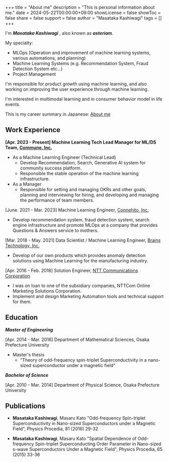 +++
title = "About me"
description = "This is personal information about me."
date = 2024-05-22T00:00:00+09:00
showLicense = false
showToc = false
share = false
support = false
author = "Masataka Kashiwagi"
tags = []
+++

I'm **_Masataka Kashiwagi_** , also known as **_asteriam_**.

My specialty:

- MLOps (Operation and improvement of machine learning systems, various automations, and planning)
- Machine Learning Systems (e.g. Recommendation System, Fraud Detection System etc...)
- Project Management

I'm responsible for product growth using machine learning, and also working on improving the user experience through machine learning.

I'm interested in multimodal learning and in consumer behavior model in life events.

This is my career summary in Japanese: [About me](https://mkashiwagi-about-me.super.site/)

## **Work Experience**

**[Apr. 2023 - Present] Machine Learning Tech Lead Manager for ML/DS Team, [Commune, Inc.](https://commune.co.jp/)**

- As a Machine Learning Engineer (Technical Lead)
  - Develop Recommendation, Search, Generative AI system for community success platform.
  - Responsible the stable operation of the machine learning infrastructure.
- As a Manager
  - Responsible for setting and managing OKRs and other goals, planning and interviewing for hiring, and developing and managing the performance of team members.

[June. 2021 - Mar. 2023] Machine Learning Engineer, [Connehito, Inc.](https://connehito.com/)

- Develop recommendation system, fraud detection system, search engine infrastructure and promote MLOps at a company that provides Questions & Answers service to mothers.

[Mar. 2018 - May. 2021] Data Scientist / Machine Learning Engineer, [Brains Technology, Inc.](https://www.brains-tech.co.jp/)

- Develop of our own products which provides anomaly detection solutions using Machine Learning for the manufacturing industry.

[Apr. 2016 - Feb. 2018] Solution Engineer, [NTT Communications Corporation](https://www.ntt.com/index.html)

- I was on loan to one of the subsidiary companies, NTTCom Online Marketing Solutions Corporation.
- Implement and design Marketing Automation tools and technical support for them.

## **Education**

**_Master of Engineering_**

[Apr. 2014 - Mar. 2016] Department of Mathematical Sciences, Osaka Prefecture University

- Master's thesis
  - "Theory of odd-frequency spin-triplet Superconductivity in a nano-sized superconductor under a magnetic field"

**_Bachelor of Science_**

[Apr. 2010 - Mar. 2014] Department of Physical Science, Osaka Prefecture University

## **Publications**

- **Masataka Kashiwagi**, Masaru Kato "Odd-frequency Spin-triplet Superconductivity in Nano-sized Superconductors under a Magnetic Field", Physics Procedia, 81 (2016) 29-32

- **Masataka Kashiwagi**, Masaru Kato "Spatial Dependence of Odd-frequency Spin-triplet Superconducting Order Parameter in Nano-sized s-wave Superconductors Under a Magnetic Field", Physics Procedia, 65 (2015) 33-36
